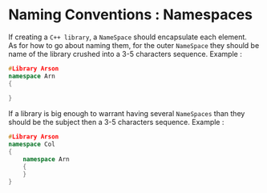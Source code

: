 # Naming Conventions : Namespaces

If creating a `C++ library`, a `NameSpace` should encapsulate each element.  
As for how to go about naming them, for the outer `NameSpace` they should be name of the library crushed into a 3-5 characters sequence.
Example :
``` cpp linenums="1"
#Library Arson
namespace Arn
{
	
}
```

If a library is big enough to warrant having several `NameSpaces` than they should be the subject then a 3-5 characters sequence.
Example :
``` cpp linenums="1"
#Library Arson
namespace Col
{
	namespace Arn
	{
	}
}
```